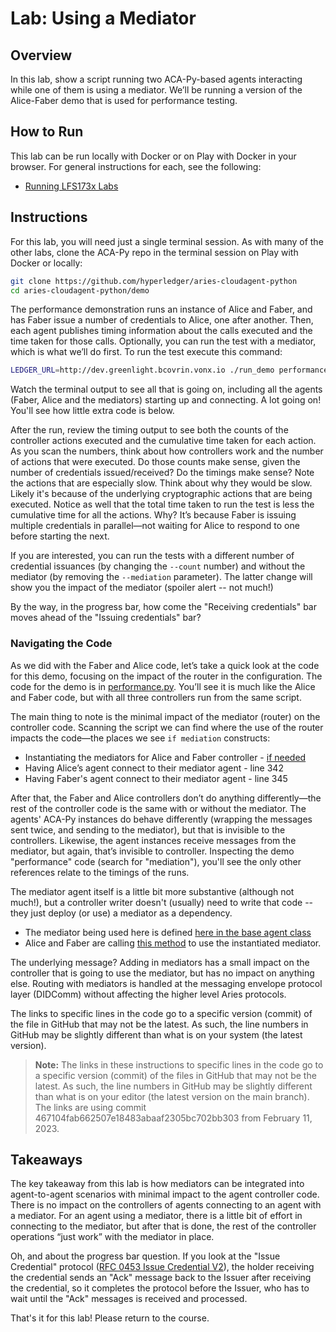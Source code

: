 # Lab: Using a Mediator

## Overview

In this lab, show a script running two ACA-Py-based agents interacting while one of them is using a mediator. We’ll be running a version of the Alice-Faber demo that is used for performance testing.

## How to Run

This lab can be run locally with Docker or on Play with Docker in your browser. For general instructions for each, see the following:

- [Running LFS173x Labs](RunningLabs.md)

## Instructions

For this lab, you will need just a single terminal session. As with many of the other labs, clone the ACA-Py repo in the terminal session on Play with Docker or locally:

```bash
git clone https://github.com/hyperledger/aries-cloudagent-python
cd aries-cloudagent-python/demo

```

The performance demonstration runs an instance of Alice and Faber, and has Faber issue a number of credentials to Alice, one after another. Then, each agent publishes timing information about the calls executed and the time taken for those calls. Optionally, you can run the test with a mediator, which is what we’ll do first. To run the test execute this command:

```bash
LEDGER_URL=http://dev.greenlight.bcovrin.vonx.io ./run_demo performance --mediation --timing --count 100

```

Watch the terminal output to see all that is going on, including all the agents (Faber, Alice and the mediators) starting up and connecting. A lot going on! You'll see how little extra code is below.

After the run, review the timing output to see both the counts of the controller actions executed and the cumulative time taken for each action. As you scan the numbers, think about how controllers work and the number of actions that were executed. Do those counts make sense, given the number of credentials issued/received? Do the timings make sense? Note the actions that are especially slow. Think about why they would be slow. Likely it's because of the underlying cryptographic actions that are being executed. Notice as well that the total time taken to run the test is less the cumulative time for all the actions. Why? It’s because Faber is issuing multiple credentials in parallel—not waiting for Alice to respond to one before starting the next.

If you are interested, you can run the tests with a different number of credential issuances (by changing the `--count` number) and without the mediator (by removing the `--mediation` parameter). The latter change will show you the impact of the mediator (spoiler alert -- not much!)

By the way, in the progress bar, how come the "Receiving credentials" bar moves ahead of the "Issuing credentials" bar?

### Navigating the Code

As we did with the Faber and Alice code, let’s take a quick look at the code for this demo, focusing on the impact of the router in the configuration. The code for the demo is in [performance.py](https://github.com/hyperledger/aries-cloudagent-python/blob/main/demo/runners/performance.py). You’ll see it is much like the Alice and Faber code, but with all three controllers run from the same script.

The main thing to note is the minimal impact of the mediator (router) on the controller code. Scanning the script we can find where the use of the router impacts the code—the places we see `if mediation` constructs:

- Instantiating the mediators for Alice and Faber controller - [if needed](https://github.com/hyperledger/aries-cloudagent-python/blob/467104fab662507e18483abaaf2305bc702bb303/demo/runners/performance.py#L326)
- Having Alice’s agent connect to their mediator agent - line 342
- Having Faber's agent connect to their mediator agent - line 345

After that, the Faber and Alice controllers don’t do anything differently—the rest of the controller code is the same with or without the mediator.  The agents' ACA-Py instances do behave differently (wrapping the messages sent twice, and sending to the mediator), but that is invisible to the controllers. Likewise, the agent instances receive messages from the mediator, but again, that’s invisible to controller. Inspecting the demo "performance" code (search for "mediation"), you'll see the only other references relate to the timings of the runs.

The mediator agent itself is a little bit more substantive (although not much!), but a controller writer doesn't (usually) need to write that code -- they just deploy (or use) a mediator as a dependency.

- The mediator being used here is defined [here in the base agent class](https://github.com/hyperledger/aries-cloudagent-python/blob/467104fab662507e18483abaaf2305bc702bb303/demo/runners/support/agent.py#L1262)
- Alice and Faber are calling [this method](https://github.com/hyperledger/aries-cloudagent-python/blob/467104fab662507e18483abaaf2305bc702bb303/demo/runners/support/agent.py#L1319) to use the instantiated mediator.

The underlying message? Adding in mediators has a small impact on the controller that is going to use the mediator, but has no impact on anything else. Routing with mediators is handled at the messaging envelope protocol layer (DIDComm) without affecting the higher level Aries protocols.

The links to specific lines in the code go to a specific version (commit) of the file in GitHub that may not be the latest. As such, the line numbers in GitHub may be slightly different than what is on your system (the latest version).

> **Note:** The links in these instructions to specific lines in the code go to a
specific version (commit) of the files in GitHub that may not be the latest. As
such, the line numbers in GitHub may be slightly different than what is on your
editor (the latest version on the main branch). The links are using commit
467104fab662507e18483abaaf2305bc702bb303 from February 11, 2023.

## Takeaways

The key takeaway from this lab is how mediators can be integrated into agent-to-agent scenarios with minimal impact to the agent controller code. There is no impact on the controllers of agents connecting to an agent with a mediator. For an agent using a mediator, there is a little bit of effort in connecting to the mediator, but after that is done, the rest of the controller operations “just work” with the mediator in place.

Oh, and about the progress bar question. If you look at the "Issue Credential" protocol ([RFC 0453 Issue Credential V2](https://github.com/hyperledger/aries-rfcs/tree/main/features/0453-issue-credential-v2)), the holder receiving the credential sends an "Ack" message back to the Issuer after receiving the credential, so it completes the protocol before the Issuer, who has to wait until the "Ack" messages is received and processed.

That's it for this lab! Please return to the course.
